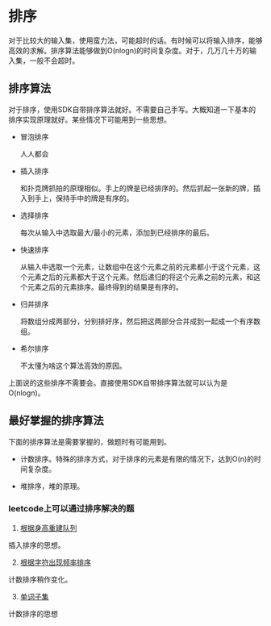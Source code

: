 # 排序

对于比较大的输入集，使用蛮力法，可能超时的话。有时候可以将输入排序，能够高效的求解。排序算法能够做到O(nlogn)的时间复杂度。对于，几万几十万的输入集，一般不会超时。


## 排序算法

对于排序，使用SDK自带排序算法就好。不需要自己手写。大概知道一下基本的排序实现原理就好。某些情况下可能用到一些思想。

- 冒泡排序

  人人都会

- 插入排序

  和扑克牌抓拍的原理相似。手上的牌是已经排序的。然后抓起一张新的牌，插入到手上，保持手中的牌是有序的。

- 选择排序

  每次从输入中选取最大/最小的元素，添加到已经排序的最后。

- 快速排序

  从输入中选取一个元素，让数组中在这个元素之前的元素都小于这个元素，这个元素之后的元素都大于这个元素。然后递归的将这个元素之前的元素，和这个元素之后的元素排序。最终得到的结果是有序的。

- 归并排序

  将数组分成两部分，分别排好序，然后把这两部分合并成到一起成一个有序数组。

- 希尔排序

  不太懂为啥这个算法高效的原因。

上面说的这些排序不需要会。直接使用SDK自带排序算法就可以认为是O(nlogn)。

## 最好掌握的排序算法

下面的排序算法是需要掌握的，做题时有可能用到。

- 计数排序。特殊的排序方式，对于排序的元素是有限的情况下，达到O(n)的时间复杂度。

- 堆排序，堆的原理。


### leetcode上可以通过排序解决的题

1. [根据身高重建队列](https://leetcode-cn.com/problems/queue-reconstruction-by-height/)

插入排序的思想。

2. [根据字符出现频率排序](https://leetcode-cn.com/problems/sort-characters-by-frequency/submissions/)

计数排序稍作变化。

3. [单词子集](https://leetcode-cn.com/problems/word-subsets/)

计数排序的思想
